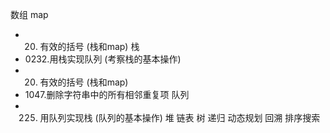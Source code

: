 数组
map
- 20. 有效的括号 (栈和map)
栈
- 0232.用栈实现队列 (考察栈的基本操作)
- 20. 有效的括号 (栈和map)
- 1047.删除字符串中的所有相邻重复项
队列
- 225. 用队列实现栈 (队列的基本操作)
堆
链表
树
递归
动态规划
回溯
排序搜索